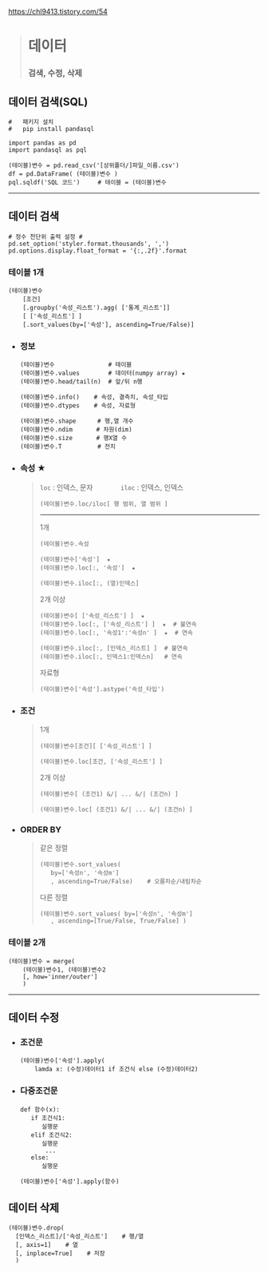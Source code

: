 https://chl9413.tistory.com/54
># 데이터
>### 검색, 수정, 삭제

## 데이터 검색(SQL)
```
#   패키지 설치
#   pip install pandasql

import pandas as pd
import pandasql as pql

(테이블)변수 = pd.read_csv('[상위폴더/]파일_이름.csv')
df = pd.DataFrame( (테이블)변수 )
pql.sqldf('SQL 코드')     # 테이블 = (테이블)변수
```
---
## 데이터 검색
```
# 정수 천단위 출력 설정 #
pd.set_option('styler.format.thousands', ',')
pd.options.display.float_format = '{:,.2f}'.format
```
### 테이블 1개
```
(테이블)변수
    [조건]
    [.groupby('속성_리스트').agg( ['통계_리스트']]
    [ ['속성_리스트'] ]
    [.sort_values(by=['속성'], ascending=True/False)]
```

+ ### 정보
  ```
  (테이블)변수               # 테이블
  (테이블)변수.values        # 데이터(numpy array) ★
  (테이블)변수.head/tail(n)  # 앞/뒤 n행
  
  (테이블)변수.info()    # 속성, 결측치, 속성_타입
  (테이블)변수.dtypes    # 속성, 자료형
  
  (테이블)변수.shape　　　 # 행,열 개수
  (테이블)변수.ndim　　　　# 차원(dim)
  (테이블)변수.size　　　　# 행X열 수
  (테이블)변수.T          # 전치
  ```


+ ### 속성 ★
  >``loc`` : 인덱스, 문자　　　　``iloc`` : 인덱스, 인덱스<br>
  >```
  >(테이블)변수.loc/iloc[ 행 범위, 열 범위 ]
  >```
  >---
  >1개
  >```
  >(테이블)변수.속성
  >
  >(테이블)변수['속성']  ★
  >(테이블)변수.loc[:, '속성']  ★
  >
  >(테이블)변수.iloc[:, (열)인덱스]
  >```
  >2개 이상
  >```
  >(테이블)변수[ ['속성_리스트'] ]  ★    
  >(테이블)변수.loc[:, ['속성_리스트'] ]  ★  # 불연속
  >(테이블)변수.loc[:, '속성1':'속성n' ]  ★  # 연속
  >
  >(테이블)변수.iloc[:, [인덱스_리스트] ]  # 불연속
  >(테이블)변수.iloc[:, 인덱스1:인덱스n]   # 연속
  >```
  >자료형
  >``` 
  >(테이블)변수['속성'].astype('속성_타입')
  >```

+ ### 조건
    >1개
    >```
    >(테이블)변수[조건][ ['속성_리스트'] ]
    >
    >(테이블)변수.loc[조건, ['속성_리스트'] ]
    >```
    >2개 이상
    >```
    >(테이블)변수[ (조건1) &/| ... &/| (조건n) ]
    >
    >(테이블)변수.loc[ (조건1) &/| ... &/| (조건n) ]
    >```
  
+ ### ORDER BY
  >같은 정렬
  >```
  >(테이블)변수.sort_values(
  >    by=['속성n', '속성m']
  >    , ascending=True/False)    # 오름차순/내림차순
  >```
  >다른 정렬
  >```
  >(테이블)변수.sort_values( by=['속성n', '속성m']
  >    , ascending=[True/False, True/False] )
  >```
  

### 테이블 2개
```
(테이블)변수 = merge(
    (테이블)변수1, (테이블)변수2
    [, how='inner/outer']
    ) 
```
---
## 데이터 수정
+ ### 조건문
    ```angular2html
    (테이블)변수['속성'].apply(
        lamda x: (수정)데이터1 if 조건식 else (수정)데이터2) 
    ```
+ ### 다중조건문
  ```angular2html
  def 함수(x):
     if 조건식1:
        실행문
     elif 조건식2:
        실행문
         ...
     else:
        실행문
  
  (테이블)변수['속성'].apply(함수)
  ```
  
## 데이터 삭제
```
(테이블)변수.drop(
  [인덱스_리스트]/['속성_리스트']    # 행/열
  [, axis=1]    # 열
  [, inplace=True]    # 저장
  )
```